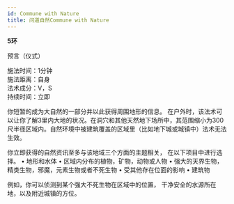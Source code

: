 ```yaml
---
id: Commune with Nature
title: 问道自然Commune with Nature
---
```


**5环**

预言（仪式）

施法时间：1分钟  
施法距离：自身  
法术成分：V，S  
持续时间：立即  


你短暂的成为大自然的一部分并以此获得周围地形的信息。
在户外时，该法术可以让你了解3里内大地的状况。在洞穴和其他天然地下场所中，其范围缩小为300尺半径区域内。自然环境中被建筑覆盖的区域里（比如地下城或城镇中）法术无法生效。


你立即获得的自然资讯至多与该地域三个方面的主题相关，
在以下项目中进行选择。
• 地形和水体
• 区域内分布的植物，矿物，动物或人物
• 强大的天界生物，精类生物，邪魔，元素生物或者不死生物
• 受其他存在位面的影响
• 建筑物


例如，你可以侦测到某个强大不死生物在区域中的位置，
干净安全的水源所在地，以及附近城镇的方位。
